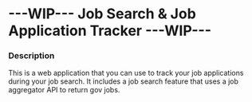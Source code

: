 # ---WIP--- Job Search & Job Application Tracker ---WIP---

### Description
This is a web application that you can use to track your job applications during your job search. It includes a job search feature that uses a job aggregator API to return gov jobs.
